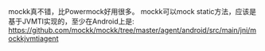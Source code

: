 mockk真不错，比Powermock好用很多。
mockk可以mock static方法，应该是基于JVMTI实现的，至少在Android上是:
https://github.com/mockk/mockk/tree/master/agent/android/src/main/jni/mockkjvmtiagent
